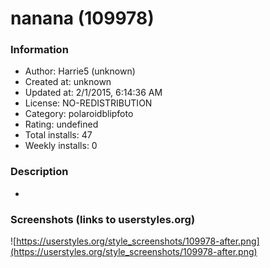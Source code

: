# nanana (109978)

### Information
- Author: Harrie5 (unknown)
- Created at: unknown
- Updated at: 2/1/2015, 6:14:36 AM
- License: NO-REDISTRIBUTION
- Category: polaroidblipfoto
- Rating: undefined
- Total installs: 47
- Weekly installs: 0


### Description
-


### Screenshots (links to userstyles.org)
![https://userstyles.org/style_screenshots/109978-after.png](https://userstyles.org/style_screenshots/109978-after.png)


